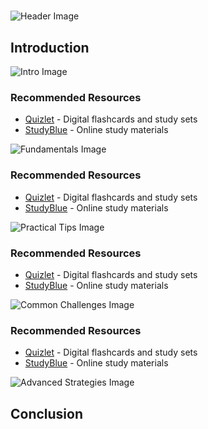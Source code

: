 # 


![Header Image](https://fal.media/files/kangaroo/KFEmzXxoe5Y6uM6zXpM3V.png)

## Introduction


![Intro Image](https://fal.media/files/kangaroo/-9szUCCrgSE462dQuOaBH.png)



### Recommended Resources
- [Quizlet](https://quizlet.com/) - Digital flashcards and study sets
- [StudyBlue](https://www.studyblue.com/) - Online study materials


![Fundamentals Image](https://fal.media/files/rabbit/r7nllm8Zfiak_6cFuK6Qz.png)



### Recommended Resources
- [Quizlet](https://quizlet.com/) - Digital flashcards and study sets
- [StudyBlue](https://www.studyblue.com/) - Online study materials


![Practical Tips Image](https://fal.media/files/lion/7Rd2MciFHvjagaCcdKOib.png)



### Recommended Resources
- [Quizlet](https://quizlet.com/) - Digital flashcards and study sets
- [StudyBlue](https://www.studyblue.com/) - Online study materials


![Common Challenges Image](https://fal.media/files/lion/9hphxEgayAjLuHEKAMZbr.png)



### Recommended Resources
- [Quizlet](https://quizlet.com/) - Digital flashcards and study sets
- [StudyBlue](https://www.studyblue.com/) - Online study materials


![Advanced Strategies Image](https://fal.media/files/panda/c2htemKm8VEsvwwuxDluX.png)

## Conclusion

